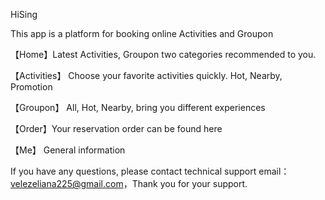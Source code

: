 HiSing

This app is a platform for booking online Activities and Groupon

【Home】Latest Activities, Groupon two categories recommended to you.

【Activities】 Choose your favorite activities quickly. Hot, Nearby, Promotion

【Groupon】 All, Hot, Nearby, bring you different experiences

【Order】Your reservation order can be found here

【Me】 General information

If you have any questions, please contact technical support email：velezeliana225@gmail.com，Thank you for your support.
